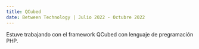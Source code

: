 ```yaml
---
title: QCubed
date: Between Technology | Julio 2022 - Octubre 2022
---
```


Estuve trabajando con el framework QCubed con lenguaje de pregramación PHP.